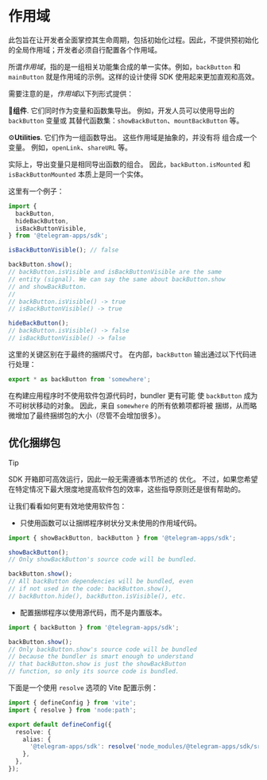 # 作用域

此包旨在让开发者全面掌控其生命周期，包括初始化过程。因此，不提供预初始化的全局作用域；开发者必须自行配置各个作用域。

所谓*作用域*，指的是一组相关功能集合成的单一实体。例如，`backButton` 和 `mainButton` 就是作用域的示例。这样的设计使得 SDK 使用起来更加直观和高效。

需要注意的是，*作用域*以下列形式提供：

💠**组件**. 它们同时作为变量和函数集导出。
例如，开发人员可以使用导出的 `backButton` 变量或
其替代函数集：`showBackButton`、`mountBackButton` 等。

⚙️**Utilities**. 它们作为一组函数导出。 这些作用域是抽象的，并没有将
组合成一个变量。 例如，`openLink`、`shareURL` 等。

实际上，导出变量只是相同导出函数的组合。
因此，`backButton.isMounted` 和 `isBackButtonMounted` 本质上是同一个实体。

这里有一个例子：

```ts
import {
  backButton,
  hideBackButton,
  isBackButtonVisible,
} from '@telegram-apps/sdk';

isBackButtonVisible(); // false

backButton.show();
// backButton.isVisible and isBackButtonVisible are the same 
// entity (signal). We can say the same about backButton.show 
// and showBackButton.
//
// backButton.isVisible() -> true
// isBackButtonVisible() -> true

hideBackButton();
// backButton.isVisible() -> false
// isBackButtonVisible() -> false
```

这里的关键区别在于最终的捆绑尺寸。 在内部，`backButton` 输出通过以下代码进行处理：

```ts
export * as backButton from 'somewhere';
```

在构建应用程序时不使用软件包源代码时，bundler 更有可能
使 `backButton` 成为不可树状移动的对象。 因此，来自 `somewhere` 的所有依赖项都将被
捆绑，从而略微增加了最终捆绑包的大小（尽管不会增加很多）。

## 优化捆绑包

> [!TIP]
> SDK 开箱即可高效运行，因此一般无需遵循本节所述的
> 优化。 不过，如果您希望
> 在特定情况下最大限度地提高软件包的效率，这些指导原则还是很有帮助的。

让我们看看如何更有效地使用软件包：

- 只使用函数可以让捆绑程序树状分叉未使用的作用域代码。

```ts
import { showBackButton, backButton } from '@telegram-apps/sdk';

showBackButton();
// Only showBackButton's source code will be bundled.

backButton.show();
// All backButton dependencies will be bundled, even 
// if not used in the code: backButton.show(), 
// backButton.hide(), backButton.isVisible(), etc.
```

- 配置捆绑程序以使用源代码，而不是内置版本。

```ts
import { backButton } from '@telegram-apps/sdk';

backButton.show();
// Only backButton.show's source code will be bundled 
// because the bundler is smart enough to understand 
// that backButton.show is just the showBackButton 
// function, so only its source code is bundled.
```

下面是一个使用 `resolve` 选项的 Vite 配置示例：

```ts
import { defineConfig } from 'vite';
import { resolve } from 'node:path';

export default defineConfig({
  resolve: {
    alias: {
      '@telegram-apps/sdk': resolve('node_modules/@telegram-apps/sdk/src'),
    },
  },
});
```
